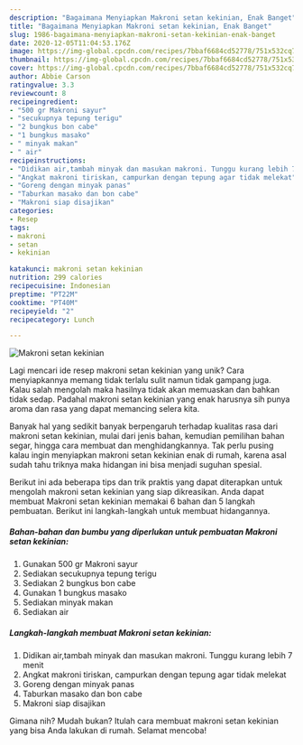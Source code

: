 ```yaml
---
description: "Bagaimana Menyiapkan Makroni setan kekinian, Enak Banget"
title: "Bagaimana Menyiapkan Makroni setan kekinian, Enak Banget"
slug: 1986-bagaimana-menyiapkan-makroni-setan-kekinian-enak-banget
date: 2020-12-05T11:04:53.176Z
image: https://img-global.cpcdn.com/recipes/7bbaf6684cd52778/751x532cq70/makroni-setan-kekinian-foto-resep-utama.jpg
thumbnail: https://img-global.cpcdn.com/recipes/7bbaf6684cd52778/751x532cq70/makroni-setan-kekinian-foto-resep-utama.jpg
cover: https://img-global.cpcdn.com/recipes/7bbaf6684cd52778/751x532cq70/makroni-setan-kekinian-foto-resep-utama.jpg
author: Abbie Carson
ratingvalue: 3.3
reviewcount: 8
recipeingredient:
- "500 gr Makroni sayur"
- "secukupnya tepung terigu"
- "2 bungkus bon cabe"
- "1 bungkus masako"
- " minyak makan"
- " air"
recipeinstructions:
- "Didikan air,tambah minyak dan masukan makroni. Tunggu kurang lebih 7 menit"
- "Angkat makroni tiriskan, campurkan dengan tepung agar tidak melekat"
- "Goreng dengan minyak panas"
- "Taburkan masako dan bon cabe"
- "Makroni siap disajikan"
categories:
- Resep
tags:
- makroni
- setan
- kekinian

katakunci: makroni setan kekinian 
nutrition: 299 calories
recipecuisine: Indonesian
preptime: "PT22M"
cooktime: "PT40M"
recipeyield: "2"
recipecategory: Lunch

---
```



![Makroni setan kekinian](https://img-global.cpcdn.com/recipes/7bbaf6684cd52778/751x532cq70/makroni-setan-kekinian-foto-resep-utama.jpg)

Lagi mencari ide resep makroni setan kekinian yang unik? Cara menyiapkannya memang tidak terlalu sulit namun tidak gampang juga. Kalau salah mengolah maka hasilnya tidak akan memuaskan dan bahkan tidak sedap. Padahal makroni setan kekinian yang enak harusnya sih punya aroma dan rasa yang dapat memancing selera kita.

Banyak hal yang sedikit banyak berpengaruh terhadap kualitas rasa dari makroni setan kekinian, mulai dari jenis bahan, kemudian pemilihan bahan segar, hingga cara membuat dan menghidangkannya. Tak perlu pusing kalau ingin menyiapkan makroni setan kekinian enak di rumah, karena asal sudah tahu triknya maka hidangan ini bisa menjadi suguhan spesial.




Berikut ini ada beberapa tips dan trik praktis yang dapat diterapkan untuk mengolah makroni setan kekinian yang siap dikreasikan. Anda dapat membuat Makroni setan kekinian memakai 6 bahan dan 5 langkah pembuatan. Berikut ini langkah-langkah untuk membuat hidangannya.

<!--inarticleads1-->

##### Bahan-bahan dan bumbu yang diperlukan untuk pembuatan Makroni setan kekinian:

1. Gunakan 500 gr Makroni sayur
1. Sediakan secukupnya tepung terigu
1. Sediakan 2 bungkus bon cabe
1. Gunakan 1 bungkus masako
1. Sediakan  minyak makan
1. Sediakan  air




<!--inarticleads2-->

##### Langkah-langkah membuat Makroni setan kekinian:

1. Didikan air,tambah minyak dan masukan makroni. Tunggu kurang lebih 7 menit
1. Angkat makroni tiriskan, campurkan dengan tepung agar tidak melekat
1. Goreng dengan minyak panas
1. Taburkan masako dan bon cabe
1. Makroni siap disajikan




Gimana nih? Mudah bukan? Itulah cara membuat makroni setan kekinian yang bisa Anda lakukan di rumah. Selamat mencoba!
